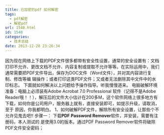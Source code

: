 ```yaml
---
title: 已加密的pdf 如何解密
tags:
  - pdf解密
  - 解密pdf
url: 1548.html
id: 1548
categories:
  - 技术总结
date: 2013-12-28 23:26:34
---
```


因为现在网络上下载的PDF文件很多都带有安全性设置，通常的安全设置有：文档打印不允许、更改文档不允许、内容复制或提取不允许等等。在实际运用中，我们通常需要把PDF文件导出，保存为DOC文件（Word文件），并对其内容进行复制、修改等编 辑操作；或者打印这类PDF文件；又或者无法删除其中文件中的水印标志。 下面就如何解决以上问题给予操作指导。听我慢慢道来。 电脑破解环境准备：电脑上必须装有Adobe Acrobat 7.0 Professional 软件（记得不是Adobe Reader哦！！），解压后的文件大小估计在200多M，这个软件网络上很多地方有下载，如何你是公司用户，服务器上就有，直接安装即可，如提示升级，请取消，至于 原因，你我都明白。 1、如何破解PDF文件，解除所有安全设置，让那些个不允许见鬼去吧!! 步骤一： 下载**PDF Password Remover**软件，并安装，需要有注册码，本人测试的 是使用3.0的版本。通过PDF Password Remover软件将破除PDF文件安全密码；